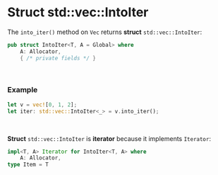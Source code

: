 # Struct std::vec::IntoIter
The ``into_iter()`` method on ``Vec`` returns **struct** ``std::vec::IntoIter``:
```Rust
pub struct IntoIter<T, A = Global> where
    A: Allocator,  
    { /* private fields */ }
```

<br>

### Example
```Rust
let v = vec![0, 1, 2];
let iter: std::vec::IntoIter<_> = v.into_iter();
```

<br>

**Struct** ``std::vec::IntoIter`` is **iterator** because it implements ``Iterator``:
```Rust
impl<T, A> Iterator for IntoIter<T, A> where
    A: Allocator, 
type Item = T
```
